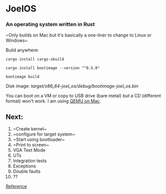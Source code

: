 # JoelOS

### An operating system written in Rust

~Only builds on Mac but it's basically a one-liner to change to Linux or Windows~

Build anywhere:

`cargo install cargo-xbuild`

`cargo install bootimage --version "^0.5.0"`

`bootimage build`

Disk image: _target/x86_64-joel_os/debug/bootimage-joel_os.bin_

You can boot on a VM or copy to USB drive (bare metal) but a CD (different format) won't work. I am using [QEMU on Mac](https://www.qemu.org/download/#macos). 

## Next:

1. ~Create kernel~  
2. ~configure for target system~ 
3. ~Start using bootloader~ 
4. ~Print to screen~
5. VGA Text Mode
6. UTs
7. Integration tests
8. Exceptions
9. Double faults
10. ??

[Reference](https://os.phil-opp.com/freestanding-rust-binary/)

